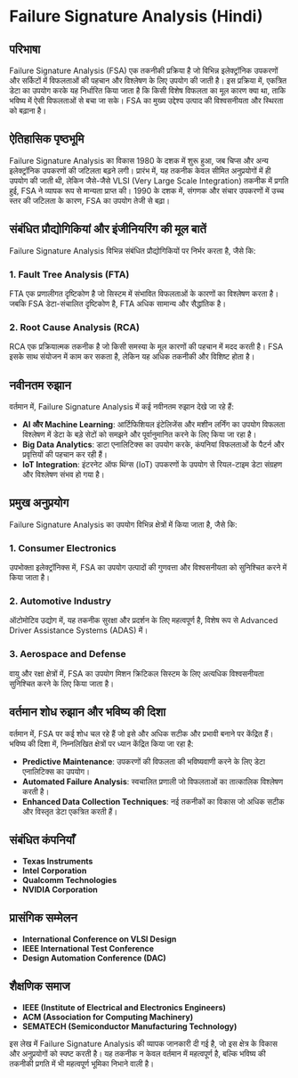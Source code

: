 # Failure Signature Analysis (Hindi)

## परिभाषा
Failure Signature Analysis (FSA) एक तकनीकी प्रक्रिया है जो विभिन्न इलेक्ट्रॉनिक उपकरणों और सर्किटों में विफलताओं की पहचान और विश्लेषण के लिए उपयोग की जाती है। इस प्रक्रिया में, एकत्रित डेटा का उपयोग करके यह निर्धारित किया जाता है कि किसी विशेष विफलता का मूल कारण क्या था, ताकि भविष्य में ऐसी विफलताओं से बचा जा सके। FSA का मुख्य उद्देश्य उत्पाद की विश्वसनीयता और स्थिरता को बढ़ाना है।

## ऐतिहासिक पृष्ठभूमि
Failure Signature Analysis का विकास 1980 के दशक में शुरू हुआ, जब चिप्स और अन्य इलेक्ट्रॉनिक उपकरणों की जटिलता बढ़ने लगी। प्रारंभ में, यह तकनीक केवल सीमित अनुप्रयोगों में ही उपयोग की जाती थी, लेकिन जैसे-जैसे VLSI (Very Large Scale Integration) तकनीक में प्रगति हुई, FSA ने व्यापक रूप से मान्यता प्राप्त की। 1990 के दशक में, संगणक और संचार उपकरणों में उच्च स्तर की जटिलता के कारण, FSA का उपयोग तेजी से बढ़ा।

## संबंधित प्रौद्योगिकियां और इंजीनियरिंग की मूल बातें
Failure Signature Analysis विभिन्न संबंधित प्रौद्योगिकियों पर निर्भर करता है, जैसे कि:

### 1. Fault Tree Analysis (FTA)
FTA एक प्रणालीगत दृष्टिकोण है जो सिस्टम में संभावित विफलताओं के कारणों का विश्लेषण करता है। जबकि FSA डेटा-संचालित दृष्टिकोण है, FTA अधिक सामान्य और सैद्धांतिक है।

### 2. Root Cause Analysis (RCA)
RCA एक प्रक्रियात्मक तकनीक है जो किसी समस्या के मूल कारणों की पहचान में मदद करती है। FSA इसके साथ संयोजन में काम कर सकता है, लेकिन यह अधिक तकनीकी और विशिष्ट होता है।

## नवीनतम रुझान
वर्तमान में, Failure Signature Analysis में कई नवीनतम रुझान देखे जा रहे हैं:

- **AI और Machine Learning**: आर्टिफिशियल इंटेलिजेंस और मशीन लर्निंग का उपयोग विफलता विश्लेषण में डेटा के बड़े सेटों को समझने और पूर्वानुमानित करने के लिए किया जा रहा है।
- **Big Data Analytics**: डाटा एनालिटिक्स का उपयोग करके, कंपनियां विफलताओं के पैटर्न और प्रवृत्तियों की पहचान कर रही हैं।
- **IoT Integration**: इंटरनेट ऑफ थिंग्स (IoT) उपकरणों के उपयोग से रियल-टाइम डेटा संग्रहण और विश्लेषण संभव हो गया है।

## प्रमुख अनुप्रयोग
Failure Signature Analysis का उपयोग विभिन्न क्षेत्रों में किया जाता है, जैसे कि:

### 1. Consumer Electronics
उपभोक्ता इलेक्ट्रॉनिक्स में, FSA का उपयोग उत्पादों की गुणवत्ता और विश्वसनीयता को सुनिश्चित करने में किया जाता है।

### 2. Automotive Industry
ऑटोमोटिव उद्योग में, यह तकनीक सुरक्षा और प्रदर्शन के लिए महत्वपूर्ण है, विशेष रूप से Advanced Driver Assistance Systems (ADAS) में।

### 3. Aerospace and Defense
वायु और रक्षा क्षेत्रों में, FSA का उपयोग मिशन क्रिटिकल सिस्टम के लिए अत्यधिक विश्वसनीयता सुनिश्चित करने के लिए किया जाता है।

## वर्तमान शोध रुझान और भविष्य की दिशा
वर्तमान में, FSA पर कई शोध चल रहे हैं जो इसे और अधिक सटीक और प्रभावी बनाने पर केंद्रित हैं। भविष्य की दिशा में, निम्नलिखित क्षेत्रों पर ध्यान केंद्रित किया जा रहा है:

- **Predictive Maintenance**: उपकरणों की विफलता की भविष्यवाणी करने के लिए डेटा एनालिटिक्स का उपयोग।
- **Automated Failure Analysis**: स्वचालित प्रणाली जो विफलताओं का तात्कालिक विश्लेषण करती है।
- **Enhanced Data Collection Techniques**: नई तकनीकों का विकास जो अधिक सटीक और विस्तृत डेटा एकत्रित करती हैं।

## संबंधित कंपनियाँ
- **Texas Instruments**
- **Intel Corporation**
- **Qualcomm Technologies**
- **NVIDIA Corporation**

## प्रासंगिक सम्मेलन
- **International Conference on VLSI Design**
- **IEEE International Test Conference**
- **Design Automation Conference (DAC)**

## शैक्षणिक समाज
- **IEEE (Institute of Electrical and Electronics Engineers)**
- **ACM (Association for Computing Machinery)**
- **SEMATECH (Semiconductor Manufacturing Technology)**

इस लेख में Failure Signature Analysis की व्यापक जानकारी दी गई है, जो इस क्षेत्र के विकास और अनुप्रयोगों को स्पष्ट करती है। यह तकनीक न केवल वर्तमान में महत्वपूर्ण है, बल्कि भविष्य की तकनीकी प्रगति में भी महत्वपूर्ण भूमिका निभाने वाली है।